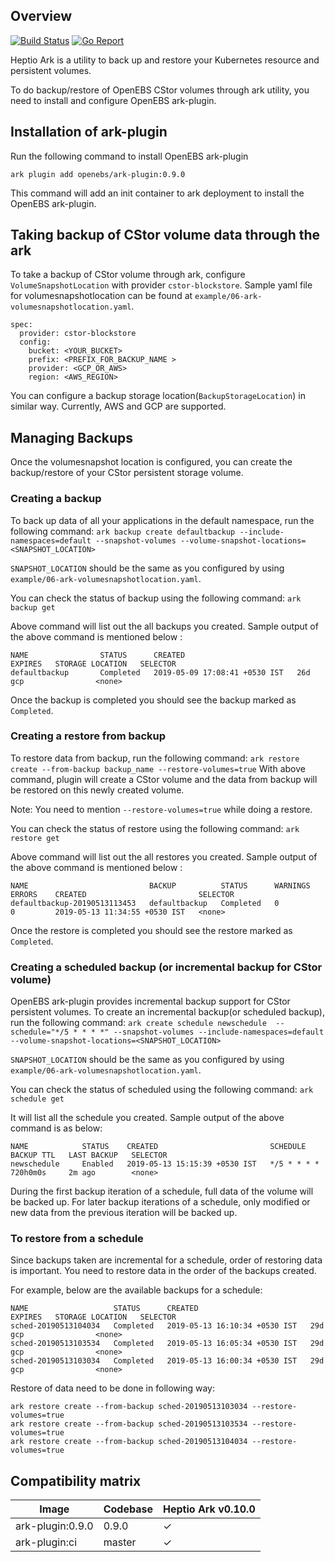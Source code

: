 ## Overview
[![Build Status](https://travis-ci.org/openebs/ark-plugin.svg?branch=master)](https://travis-ci.org/openebs/ark-plugin)
[![Go Report](https://goreportcard.com/badge/github.com/openebs/ark-plugin)](https://goreportcard.com/report/github.com/openebs/ark-plugin)

Heptio Ark is a utility to back up and restore your Kubernetes resource and persistent volumes.

To do backup/restore of OpenEBS CStor volumes through ark utility, you need to install and configure
OpenEBS ark-plugin.

## Installation of ark-plugin
Run the following command to install OpenEBS ark-plugin

`ark plugin add openebs/ark-plugin:0.9.0`

This command will add an init container to ark deployment to install the OpenEBS ark-plugin.

## Taking backup of CStor volume data through the ark
To take a backup of CStor volume through ark, configure `VolumeSnapshotLocation` with provider `cstor-blockstore`. Sample yaml file for volumesnapshotlocation can be found at `example/06-ark-volumesnapshotlocation.yaml`.

```
spec:
  provider: cstor-blockstore
  config:
    bucket: <YOUR_BUCKET>
    prefix: <PREFIX_FOR_BACKUP_NAME >
    provider: <GCP_OR_AWS>
    region: <AWS_REGION>
```

You can configure a backup storage location(`BackupStorageLocation`) in similar way. Currently, AWS and GCP are supported.


## Managing Backups
Once the volumesnapshot location is configured, you can create the backup/restore of your CStor persistent storage volume.

### Creating a backup
To back up data of all your applications in the default namespace, run the following command:
`ark backup create defaultbackup --include-namespaces=default --snapshot-volumes --volume-snapshot-locations=<SNAPSHOT_LOCATION>`

`SNAPSHOT_LOCATION` should be the same as you configured by using `example/06-ark-volumesnapshotlocation.yaml`.

You can check the status of backup using the following command:
`ark backup get `

Above command will list out the all backups you created. Sample output of the above command is mentioned below :
```
NAME                STATUS      CREATED                         EXPIRES   STORAGE LOCATION   SELECTOR
defaultbackup       Completed   2019-05-09 17:08:41 +0530 IST   26d       gcp                <none>
```
Once the backup is completed you should see the backup marked as `Completed`.


### Creating a restore from backup
To restore data from backup, run the following command:
`ark restore create --from-backup backup_name --restore-volumes=true`
With above command, plugin will create a CStor volume and the data from backup will be restored on this newly created volume.

Note: You need to mention `--restore-volumes=true` while doing a restore.

You can check the status of restore using the following command:
`ark restore get`

Above command will list out the all restores you created. Sample output of the above command is mentioned below :
```
NAME                           BACKUP          STATUS      WARNINGS   ERRORS    CREATED                         SELECTOR
defaultbackup-20190513113453   defaultbackup   Completed   0          0         2019-05-13 11:34:55 +0530 IST   <none>
```
Once the restore is completed you should see the restore marked as `Completed`.


### Creating a scheduled backup (or incremental backup for CStor volume)
OpenEBS ark-plugin provides incremental backup support for CStor persistent volumes.
To create an incremental backup(or scheduled backup), run the following command:
`ark create schedule newschedule  --schedule="*/5 * * * *" --snapshot-volumes --include-namespaces=default --volume-snapshot-locations=<SNAPSHOT_LOCATION>`

`SNAPSHOT_LOCATION` should be the same as you configured by using `example/06-ark-volumesnapshotlocation.yaml`.

You can check the status of scheduled using the following command:
`ark schedule get`

It will list all the schedule you created. Sample output of the above command is as below:
```
NAME            STATUS    CREATED                         SCHEDULE      BACKUP TTL   LAST BACKUP   SELECTOR
newschedule     Enabled   2019-05-13 15:15:39 +0530 IST   */5 * * * *   720h0m0s     2m ago        <none>
```

During the first backup iteration of a schedule, full data of the volume will be backed up. For later backup iterations of a schedule, only modified or new data from the previous iteration will be backed up.

### To restore from a schedule
Since backups taken are incremental for a schedule, order of restoring data is important. You need to restore data in the order of the backups created.

For example, below are the available backups for a schedule:
```
NAME                   STATUS      CREATED                         EXPIRES   STORAGE LOCATION   SELECTOR
sched-20190513104034   Completed   2019-05-13 16:10:34 +0530 IST   29d       gcp                <none>
sched-20190513103534   Completed   2019-05-13 16:05:34 +0530 IST   29d       gcp                <none>
sched-20190513103034   Completed   2019-05-13 16:00:34 +0530 IST   29d       gcp                <none>
```

Restore of data need to be done in following way:
```
ark restore create --from-backup sched-20190513103034 --restore-volumes=true
ark restore create --from-backup sched-20190513103534 --restore-volumes=true
ark restore create --from-backup sched-20190513104034 --restore-volumes=true
```

## Compatibility matrix

|     Image           |    Codebase     |  Heptio Ark v0.10.0  |
|   ---------------   |  -------------  |   ----------------   |
| ark-plugin:0.9.0    |     0.9.0       |         ✓            |
| ark-plugin:ci       |     master      |         ✓            |
